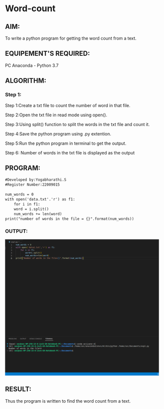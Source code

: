 # Word-count
## AIM:
To write a python program for getting the word count from a text.
## EQUIPEMENT'S REQUIRED: 
PC
Anaconda - Python 3.7
## ALGORITHM: 
### Step 1:
Step 1:Create a txt file to count the number of word in that file.

Step 2:Open the txt file in read mode using open().

Step 3:Using split() function to split the words in the txt file and count it.

Step 4:Save the python program using .py extention.

Step 5:Run the python program in terminal to get the output.

Step 6: Number of words in the txt file is displayed as the output

## PROGRAM:
```
#Developed by:Yogabharathi.S
#Register Number:22009015

num_words = 0 
with open('data.txt'.'r') as f1: 
    for i in f1:
    word = i.split() 
    num_words += len(word)
print("number of words in the file = {}".format(num_words))
```
### OUTPUT:
![](word.png)

## RESULT:
Thus the program is written to find the word count from a text.
